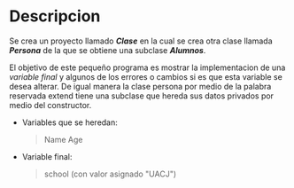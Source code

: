 # Descripcion

Se crea un proyecto llamado ***Clase*** en la cual se crea otra clase llamada ***Persona*** de la que se obtiene una subclase ***Alumnos***.

El objetivo de este pequeño programa es mostrar la implementacion de una *variable final* y algunos de los errores o cambios si es que esta variable se desea alterar. De igual manera la clase persona por medio de la palabra reservada extend tiene una subclase que hereda sus datos privados por medio del constructor.

* Variables que se heredan:
  > Name
  > Age

* Variable final:
  > school (con valor asignado "UACJ")

